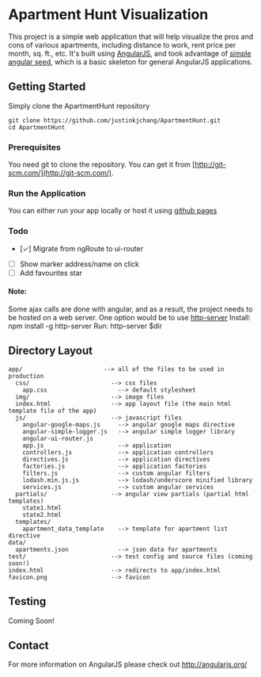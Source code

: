 # Apartment Hunt Visualization

This project is a simple web application that will help visualize the pros and cons of various apartments, including distance to work, rent price per month, sq. ft., etc. It's built using [AngularJS](http://angularjs.org/), and took advantage of [simple angular seed](https://github.com/reinaldo13/simple-angular-seed), which is a basic skeleton for general AngularJS applications.

## Getting Started

Simply clone the ApartmentHunt repository

```
git clone https://github.com/justinkjchang/ApartmentHunt.git
cd ApartmentHunt
```

### Prerequisites

You need git to clone the repository. You can get it from
[http://git-scm.com/](http://git-scm.com/).

### Run the Application

You can either run your app locally or host it using [github pages](https://pages.github.com/)

### Todo

- [&#x2713;] Migrate from ngRoute to ui-router
- [ ] Show marker address/name on click
- [ ] Add favourites star

#### Note:

Some ajax calls are done with angular, and as a result, the project needs to be hosted on a web server.
One option would be to use [http-server](https://www.npmjs.com/package/http-server)
Install: npm install -g http-server
Run: http-server $dir

## Directory Layout

    app/                       --> all of the files to be used in production
      css/                       --> css files
        app.css                    --> default stylesheet
      img/                       --> image files
      index.html                 --> app layout file (the main html template file of the app)
      js/                        --> javascript files
        angular-google-maps.js     --> angular google maps directive
        angular-simple-logger.js   --> angular simple logger library
        angular-ui-router.js       
        app.js                     --> application
        controllers.js             --> application controllers
        directives.js              --> application directives
        factories.js               --> application factories
        filters.js                 --> custom angular filters
        lodash.min.js.js           --> lodash/underscore minified library
        services.js                --> custom angular services
      partials/                  --> angular view partials (partial html templates)
        state1.html
        state2.html
      templates/
        apartment_data_template    --> template for apartment list directive
    data/
      apartments.json              --> json data for apartments
    test/                        --> test config and source files (coming soon!)
    index.html                   --> redirects to app/index.html
    favicon.png                  --> favicon
    
## Testing

Coming Soon!

## Contact

For more information on AngularJS please check out http://angularjs.org/
